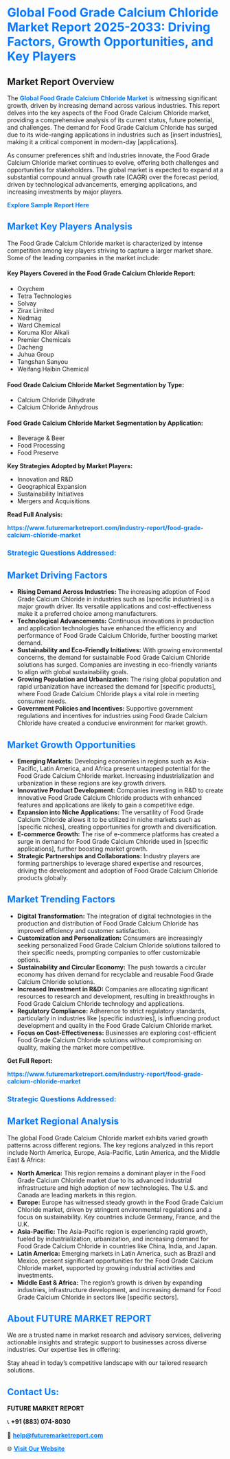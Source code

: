 <h1 style="color: #007BFF;">Global Food Grade Calcium Chloride Market Report 2025-2033: Driving Factors, Growth Opportunities, and Key Players</h1>

<section id="overview">
<h2>Market Report Overview</h2>
<p>The <a href="https://www.futuremarketreport.com/industry-report/food-grade-calcium-chloride-market" style="color: #007BFF; text-decoration: none;"><strong>Global Food Grade Calcium Chloride Market</strong></a> is witnessing significant growth, driven by increasing demand across various industries. This report delves into the key aspects of the Food Grade Calcium Chloride market, providing a comprehensive analysis of its current status, future potential, and challenges. The demand for Food Grade Calcium Chloride has surged due to its wide-ranging applications in industries such as [insert industries], making it a critical component in modern-day [applications].</p>
<p>As consumer preferences shift and industries innovate, the Food Grade Calcium Chloride market continues to evolve, offering both challenges and opportunities for stakeholders. The global market is expected to expand at a substantial compound annual growth rate (CAGR) over the forecast period, driven by technological advancements, emerging applications, and increasing investments by major players.</p>
</section>

<section id="overview">
<p><a href="https://www.futuremarketreport.com/request-sample/reportId=30261" style="color: #007BFF; text-decoration: none;"><strong>Explore Sample Report Here</strong></a></p>
</section>

<section id="key-players">
<h2 style="color: #007BFF;">Market Key Players Analysis</h2>
<p>The Food Grade Calcium Chloride market is characterized by intense competition among key players striving to capture a larger market share. Some of the leading companies in the market include:</p>
<h4>Key Players Covered in the Food Grade Calcium Chloride Report:</h4>
<ul><li>Oxychem</li><li>Tetra Technologies</li><li>Solvay</li><li>Zirax Limited</li><li>Nedmag</li><li>Ward Chemical</li><li>Koruma Klor Alkali</li><li>Premier Chemicals</li><li>Dacheng</li><li>Juhua Group</li><li>Tangshan Sanyou</li><li>Weifang Haibin Chemical</li></ul>
<h4>Food Grade Calcium Chloride Market Segmentation by Type:</h4>
<ul><li>Calcium Chloride Dihydrate</li><li>Calcium Chloride Anhydrous</li></ul>

<h4>Food Grade Calcium Chloride Market Segmentation by Application:</h4>
<ul><li>Beverage &amp; Beer</li><li>Food Processing</li><li>Food Preserve</li></ul>
<p><strong>Key Strategies Adopted by Market Players:</strong></p>
<ul>
<li>Innovation and R&D</li>
<li>Geographical Expansion</li>
<li>Sustainability Initiatives</li>
<li>Mergers and Acquisitions</li>
</ul>
</section>

<section>
<p><strong>Read Full Analysis: </strong></p><a href="https://www.futuremarketreport.com/industry-report/food-grade-calcium-chloride-market" style="color: #007BFF; text-decoration: none;"><strong>https://www.futuremarketreport.com/industry-report/food-grade-calcium-chloride-market</strong></a>
<h3 style="color: #007BFF;">Strategic Questions Addressed:</h3>
</section>

<section id="driving-factors">
<h2 style="color: #007BFF;">Market Driving Factors</h2>
<ul>
<li><strong>Rising Demand Across Industries:</strong> The increasing adoption of Food Grade Calcium Chloride in industries such as [specific industries] is a major growth driver. Its versatile applications and cost-effectiveness make it a preferred choice among manufacturers.</li>
<li><strong>Technological Advancements:</strong> Continuous innovations in production and application technologies have enhanced the efficiency and performance of Food Grade Calcium Chloride, further boosting market demand.</li>
<li><strong>Sustainability and Eco-Friendly Initiatives:</strong> With growing environmental concerns, the demand for sustainable Food Grade Calcium Chloride solutions has surged. Companies are investing in eco-friendly variants to align with global sustainability goals.</li>
<li><strong>Growing Population and Urbanization:</strong> The rising global population and rapid urbanization have increased the demand for [specific products], where Food Grade Calcium Chloride plays a vital role in meeting consumer needs.</li>
<li><strong>Government Policies and Incentives:</strong> Supportive government regulations and incentives for industries using Food Grade Calcium Chloride have created a conducive environment for market growth.</li>
</ul>
</section>

<section id="growth-opportunities">
<h2 style="color: #007BFF;">Market Growth Opportunities</h2>
<ul>
<li><strong>Emerging Markets:</strong> Developing economies in regions such as Asia-Pacific, Latin America, and Africa present untapped potential for the Food Grade Calcium Chloride market. Increasing industrialization and urbanization in these regions are key growth drivers.</li>
<li><strong>Innovative Product Development:</strong> Companies investing in R&D to create innovative Food Grade Calcium Chloride products with enhanced features and applications are likely to gain a competitive edge.</li>
<li><strong>Expansion into Niche Applications:</strong> The versatility of Food Grade Calcium Chloride allows it to be utilized in niche markets such as [specific niches], creating opportunities for growth and diversification.</li>
<li><strong>E-commerce Growth:</strong> The rise of e-commerce platforms has created a surge in demand for Food Grade Calcium Chloride used in [specific applications], further boosting market growth.</li>
<li><strong>Strategic Partnerships and Collaborations:</strong> Industry players are forming partnerships to leverage shared expertise and resources, driving the development and adoption of Food Grade Calcium Chloride products globally.</li>
</ul>
</section>

<section id="trending-factors">
<h2 style="color: #007BFF;">Market Trending Factors</h2>
<ul>
<li><strong>Digital Transformation:</strong> The integration of digital technologies in the production and distribution of Food Grade Calcium Chloride has improved efficiency and customer satisfaction.</li>
<li><strong>Customization and Personalization:</strong> Consumers are increasingly seeking personalized Food Grade Calcium Chloride solutions tailored to their specific needs, prompting companies to offer customizable options.</li>
<li><strong>Sustainability and Circular Economy:</strong> The push towards a circular economy has driven demand for recyclable and reusable Food Grade Calcium Chloride solutions.</li>
<li><strong>Increased Investment in R&D:</strong> Companies are allocating significant resources to research and development, resulting in breakthroughs in Food Grade Calcium Chloride technology and applications.</li>
<li><strong>Regulatory Compliance:</strong> Adherence to strict regulatory standards, particularly in industries like [specific industries], is influencing product development and quality in the Food Grade Calcium Chloride market.</li>
<li><strong>Focus on Cost-Effectiveness:</strong> Businesses are exploring cost-efficient Food Grade Calcium Chloride solutions without compromising on quality, making the market more competitive.</li>
</ul>
</section>

<section>
<p><strong>Get Full Report: </strong></p><a href="https://www.futuremarketreport.com/industry-report/food-grade-calcium-chloride-market" style="color: #007BFF; text-decoration: none;"><strong>https://www.futuremarketreport.com/industry-report/food-grade-calcium-chloride-market</strong></a>
<h3 style="color: #007BFF;">Strategic Questions Addressed:</h3>
</section>


<section id="regional-analysis">
<h2 style="color: #007BFF;">Market Regional Analysis</h2>
<p>The global Food Grade Calcium Chloride market exhibits varied growth patterns across different regions. The key regions analyzed in this report include North America, Europe, Asia-Pacific, Latin America, and the Middle East & Africa:</p>
<ul>
<li><strong>North America:</strong> This region remains a dominant player in the Food Grade Calcium Chloride market due to its advanced industrial infrastructure and high adoption of new technologies. The U.S. and Canada are leading markets in this region.</li>
<li><strong>Europe:</strong> Europe has witnessed steady growth in the Food Grade Calcium Chloride market, driven by stringent environmental regulations and a focus on sustainability. Key countries include Germany, France, and the U.K.</li>
<li><strong>Asia-Pacific:</strong> The Asia-Pacific region is experiencing rapid growth, fueled by industrialization, urbanization, and increasing demand for Food Grade Calcium Chloride in countries like China, India, and Japan.</li>
<li><strong>Latin America:</strong> Emerging markets in Latin America, such as Brazil and Mexico, present significant opportunities for the Food Grade Calcium Chloride market, supported by growing industrial activities and investments.</li>
<li><strong>Middle East & Africa:</strong> The region’s growth is driven by expanding industries, infrastructure development, and increasing demand for Food Grade Calcium Chloride in sectors like [specific sectors].</li>
</ul>
</section>

<footer>
<h2 style="color: #007BFF;">About FUTURE MARKET REPORT</h2>
<p>We are a trusted name in market research and advisory services, delivering actionable insights and strategic support to businesses across diverse industries. Our expertise lies in offering:</p>

<p>Stay ahead in today’s competitive landscape with our tailored research solutions.</p>

<h2 style="color: #007BFF;">Contact Us:</h2>
<p><strong>FUTURE MARKET REPORT</strong></p>
<p>📞 <strong>+91 (883) 074-8030</strong></p>
<p>📧 <strong><a href="mailto:help@futuremarketreport.com" style="color: #007BFF;">help@futuremarketreport.com</a></strong></p>
<p>🌐 <strong><a href="https://www.futuremarketreport.com/" style="color: #007BFF;">Visit Our Website</a></strong></p>
</footer>